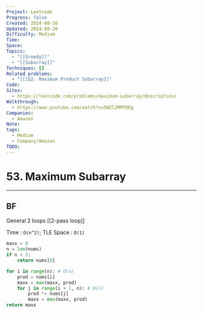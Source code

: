 ```yaml
---
Project: Leetcode
Progress: false
Created: 2024-08-20
Updated: 2024-08-20
Difficulty: Medium
Time: 
Space: 
Topics:
  - "[[Greedy]]"
  - "[[Subarray]]"
Techniques: []
Related problems:
  - "[[152. Maximum Product Subarray]]"
Code: 
Sites:
  - https://leetcode.com/problems/maximum-subarray/description/
Walkthrough:
  - https://www.youtube.com/watch?v=5WZl3MMT0Eg
Companies:
  - Amazon
Note: 
tags:
  - Medium
  - Company/Amazon
TODO: 
---
```

# 53. Maximum Subarray
---

## BF
General 2 loops [[2-pass loop]]

Time : `O(n^2)`; TLE
Space : `O(1)`

```python
maxx = 0
n = len(nums)
if n < 2:
	return nums[0]

for i in range(n): # O(n)
	prod = nums[i]
	maxx = max(maxx, prod)
	for j in range(i + 1, n): # O(n)
		prod *= nums[j]
		maxx = max(maxx, prod)
return maxx
```